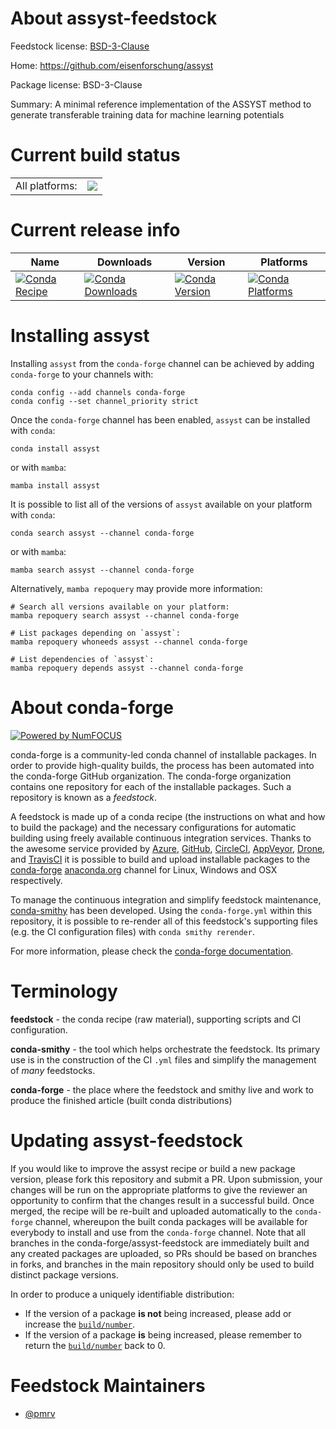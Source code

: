 About assyst-feedstock
======================

Feedstock license: [BSD-3-Clause](https://github.com/conda-forge/assyst-feedstock/blob/main/LICENSE.txt)

Home: https://github.com/eisenforschung/assyst

Package license: BSD-3-Clause

Summary: A minimal reference implementation of the ASSYST method to generate transferable training data for machine learning potentials

Current build status
====================


<table><tr><td>All platforms:</td>
    <td>
      <a href="https://dev.azure.com/conda-forge/feedstock-builds/_build/latest?definitionId=26035&branchName=main">
        <img src="https://dev.azure.com/conda-forge/feedstock-builds/_apis/build/status/assyst-feedstock?branchName=main">
      </a>
    </td>
  </tr>
</table>

Current release info
====================

| Name | Downloads | Version | Platforms |
| --- | --- | --- | --- |
| [![Conda Recipe](https://img.shields.io/badge/recipe-assyst-green.svg)](https://anaconda.org/conda-forge/assyst) | [![Conda Downloads](https://img.shields.io/conda/dn/conda-forge/assyst.svg)](https://anaconda.org/conda-forge/assyst) | [![Conda Version](https://img.shields.io/conda/vn/conda-forge/assyst.svg)](https://anaconda.org/conda-forge/assyst) | [![Conda Platforms](https://img.shields.io/conda/pn/conda-forge/assyst.svg)](https://anaconda.org/conda-forge/assyst) |

Installing assyst
=================

Installing `assyst` from the `conda-forge` channel can be achieved by adding `conda-forge` to your channels with:

```
conda config --add channels conda-forge
conda config --set channel_priority strict
```

Once the `conda-forge` channel has been enabled, `assyst` can be installed with `conda`:

```
conda install assyst
```

or with `mamba`:

```
mamba install assyst
```

It is possible to list all of the versions of `assyst` available on your platform with `conda`:

```
conda search assyst --channel conda-forge
```

or with `mamba`:

```
mamba search assyst --channel conda-forge
```

Alternatively, `mamba repoquery` may provide more information:

```
# Search all versions available on your platform:
mamba repoquery search assyst --channel conda-forge

# List packages depending on `assyst`:
mamba repoquery whoneeds assyst --channel conda-forge

# List dependencies of `assyst`:
mamba repoquery depends assyst --channel conda-forge
```


About conda-forge
=================

[![Powered by
NumFOCUS](https://img.shields.io/badge/powered%20by-NumFOCUS-orange.svg?style=flat&colorA=E1523D&colorB=007D8A)](https://numfocus.org)

conda-forge is a community-led conda channel of installable packages.
In order to provide high-quality builds, the process has been automated into the
conda-forge GitHub organization. The conda-forge organization contains one repository
for each of the installable packages. Such a repository is known as a *feedstock*.

A feedstock is made up of a conda recipe (the instructions on what and how to build
the package) and the necessary configurations for automatic building using freely
available continuous integration services. Thanks to the awesome service provided by
[Azure](https://azure.microsoft.com/en-us/services/devops/), [GitHub](https://github.com/),
[CircleCI](https://circleci.com/), [AppVeyor](https://www.appveyor.com/),
[Drone](https://cloud.drone.io/welcome), and [TravisCI](https://travis-ci.com/)
it is possible to build and upload installable packages to the
[conda-forge](https://anaconda.org/conda-forge) [anaconda.org](https://anaconda.org/)
channel for Linux, Windows and OSX respectively.

To manage the continuous integration and simplify feedstock maintenance,
[conda-smithy](https://github.com/conda-forge/conda-smithy) has been developed.
Using the ``conda-forge.yml`` within this repository, it is possible to re-render all of
this feedstock's supporting files (e.g. the CI configuration files) with ``conda smithy rerender``.

For more information, please check the [conda-forge documentation](https://conda-forge.org/docs/).

Terminology
===========

**feedstock** - the conda recipe (raw material), supporting scripts and CI configuration.

**conda-smithy** - the tool which helps orchestrate the feedstock.
                   Its primary use is in the construction of the CI ``.yml`` files
                   and simplify the management of *many* feedstocks.

**conda-forge** - the place where the feedstock and smithy live and work to
                  produce the finished article (built conda distributions)


Updating assyst-feedstock
=========================

If you would like to improve the assyst recipe or build a new
package version, please fork this repository and submit a PR. Upon submission,
your changes will be run on the appropriate platforms to give the reviewer an
opportunity to confirm that the changes result in a successful build. Once
merged, the recipe will be re-built and uploaded automatically to the
`conda-forge` channel, whereupon the built conda packages will be available for
everybody to install and use from the `conda-forge` channel.
Note that all branches in the conda-forge/assyst-feedstock are
immediately built and any created packages are uploaded, so PRs should be based
on branches in forks, and branches in the main repository should only be used to
build distinct package versions.

In order to produce a uniquely identifiable distribution:
 * If the version of a package **is not** being increased, please add or increase
   the [``build/number``](https://docs.conda.io/projects/conda-build/en/latest/resources/define-metadata.html#build-number-and-string).
 * If the version of a package **is** being increased, please remember to return
   the [``build/number``](https://docs.conda.io/projects/conda-build/en/latest/resources/define-metadata.html#build-number-and-string)
   back to 0.

Feedstock Maintainers
=====================

* [@pmrv](https://github.com/pmrv/)

